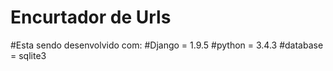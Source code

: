 # Encurtador de Urls

#Esta sendo desenvolvido com:
#Django = 1.9.5
#python = 3.4.3
#database = sqlite3
